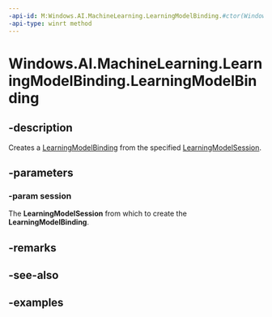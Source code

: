 ```yaml
---
-api-id: M:Windows.AI.MachineLearning.LearningModelBinding.#ctor(Windows.AI.MachineLearning.LearningModelSession)
-api-type: winrt method
---
```


<!-- Method syntax.
public LearningModelBinding.LearningModelBinding(LearningModelSession session)
-->

# Windows.AI.MachineLearning.LearningModelBinding.LearningModelBinding

## -description
Creates a [LearningModelBinding](learningmodelbinding.md) from the specified [LearningModelSession](learningmodelsession.md).

## -parameters
### -param session
The **LearningModelSession** from which to create the **LearningModelBinding**.

## -remarks

## -see-also

## -examples

